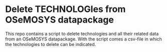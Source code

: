 # Delete TECHNOLOGIes from OSeMOSYS datapackage
This repo contains a script to delete technologies and all their related data from an OSeMOSYS datapackage. With the script comes a csv-file in which the technologies to delete can be indicated.
